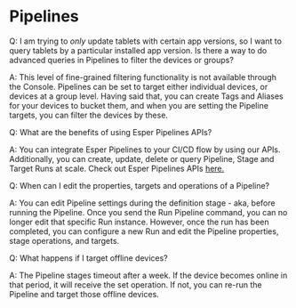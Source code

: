 # Pipelines

Q: I am trying to *only* update tablets with certain app versions, so I want to query tablets by a particular installed app version. Is there a way to do advanced queries in Pipelines to filter the devices or groups?

A: This level of fine-grained filtering functionality is not available through the Console. Pipelines can be set to target either individual devices, or devices at a group level. Having said that, you can create Tags and Aliases for your devices to bucket them, and when you are setting the Pipeline targets, you can filter the devices by these.

  

Q: What are the benefits of using Esper Pipelines APIs?

A: You can integrate Esper Pipelines to your CI/CD flow by using our APIs. Additionally, you can create, update, delete or query Pipeline, Stage and Target Runs at scale. Check out Esper Pipelines APIs [here.](https://api.esper.io/tag/Pipelines)

  

Q: When can I edit the properties, targets and operations of a Pipeline?

A: You can edit Pipeline settings during the definition stage - aka, before running the Pipeline. Once you send the Run Pipeline command, you can no longer edit that specific Run instance. However, once the run has been completed, you can configure a new Run and edit the Pipeline properties, stage operations, and targets.

  

Q: What happens if I target offline devices?

A: The Pipeline stages timeout after a week. If the device becomes online in that period, it will receive the set operation. If not, you can re-run the Pipeline and target those offline devices.
